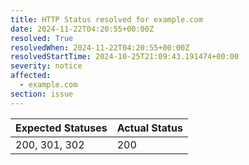 ```yaml
---
title: HTTP Status resolved for example.com
date: 2024-11-22T04:20:55+00:00Z
resolved: True
resolvedWhen: 2024-11-22T04:20:55+00:00Z
resolvedStartTime: 2024-10-25T21:09:43.191474+00:00
severity: notice
affected:
  - example.com
section: issue
---
```


| Expected Statuses | Actual Status  |
|-------------------|----------------|
| 200, 301, 302 | 200 |

